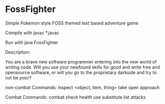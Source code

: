 # FossFighter
Simple Pokemon style FOSS themed text based adventure game

Compile with javac *.javac

Run with java FossFighter


Description:

You are a brave new software programmer entering into the new world of writing code. Will you use your newfound skills for good and write free and opensource software, or will you go to the proprietary darkside and try to not be poor?

non-combat Commands:
    inspect <object, item, thing>
    take <item>
    open <door>
    approach <person>

Combat Commands:
    combat
    check health
    use <attack>
    substitute <different program>
    list attacks
    
